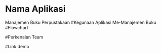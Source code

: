 # Nama Aplikasi
Manajemen Buku Perpustakaan
#Kegunaan Aplikasi
Me-Manajemen Buku
#Flowchart

#Perkenalan Team

#Link demo
